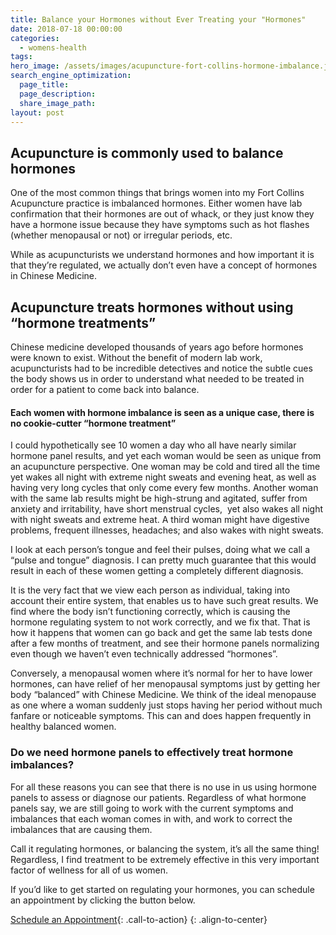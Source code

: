 ```yaml
---
title: Balance your Hormones without Ever Treating your "Hormones"
date: 2018-07-18 00:00:00
categories:
  - womens-health
tags:
hero_image: /assets/images/acupuncture-fort-collins-hormone-imbalance.jpg
search_engine_optimization:
  page_title:
  page_description:
  share_image_path:
layout: post
---
```


## Acupuncture is commonly used to balance hormones

One of the most common things that brings women into my Fort Collins Acupuncture practice is imbalanced hormones. Either women have lab confirmation that their hormones are out of whack, or they just know they have a hormone issue because they have symptoms such as hot flashes (whether menopausal or not) or irregular periods, etc.

While as acupuncturists we understand hormones and how important it is that they’re regulated, we actually don’t even have a concept of hormones in Chinese Medicine.

## Acupuncture treats hormones without using “hormone treatments”

Chinese medicine developed thousands of years ago before hormones were known to exist. Without the benefit of modern lab work, acupuncturists had to be incredible detectives and notice the subtle cues the body shows us in order to understand what needed to be treated in order for a patient to come back into balance.

#### Each women with hormone imbalance is seen as a unique case, there is no cookie-cutter “hormone treatment”

I could hypothetically see 10 women a day who all have nearly similar hormone panel results, and yet each woman would be seen as unique from an acupuncture perspective. One woman may be cold and tired all the time yet wakes all night with extreme night sweats and evening heat, as well as having very long cycles that only come every few months. Another woman with the same lab results might be high-strung and agitated, suffer from anxiety and irritability, have short menstrual cycles,  yet also wakes all night with night sweats and extreme heat. A third woman might have digestive problems, frequent illnesses, headaches; and also wakes with night sweats.

I look at each person’s tongue and feel their pulses, doing what we call a “pulse and tongue” diagnosis. I can pretty much guarantee that this would result in each of these women getting a completely different diagnosis.

It is the very fact that we view each person as individual, taking into account their entire system, that enables us to have such great results. We find where the body isn’t functioning correctly, which is causing the hormone regulating system to not work correctly, and we fix that. That is how it happens that women can go back and get the same lab tests done after a few months of treatment, and see their hormone panels normalizing even though we haven’t even technically addressed “hormones”.

Conversely, a menopausal women where it’s normal for her to have lower hormones, can have relief of her menopausal symptoms just by getting her body “balanced” with Chinese Medicine. We think of the ideal menopause as one where a woman suddenly just stops having her period without much fanfare or noticeable symptoms. This can and does happen frequently in healthy balanced women.

### Do we need hormone panels to effectively treat hormone imbalances?

For all these reasons you can see that there is no use in us using hormone panels to assess or diagnose our patients. Regardless of what hormone panels say, we are still going to work with the current symptoms and imbalances that each woman comes in with, and work to correct the imbalances that are causing them.

Call it regulating hormones, or balancing the system, it’s all the same thing! Regardless, I find treatment to be extremely effective in this very important factor of wellness for all of us women.

If you’d like to get started on regulating your hormones, you can schedule an appointment by clicking the button below.

[Schedule an Appointment](/make-an-appointment/){: .call-to-action}
{: .align-to-center}